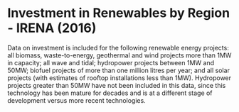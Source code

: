 # Investment in Renewables by Region - IRENA (2016)

Data on investment is included for the following renewable energy projects: all biomass, waste-to-energy, geothermal and wind projects more than 1MW in capacity; all wave and tidal; hydropower projects between 1MW and 50MW; biofuel projects of more than one million litres per year; and all solar projects (with estimates of rooftop installations less than 1MW). Hydropower projects greater than 50MW have not been included in this data, since this technology has been mature for decades and is at a different stage of development versus more recent technologies.
